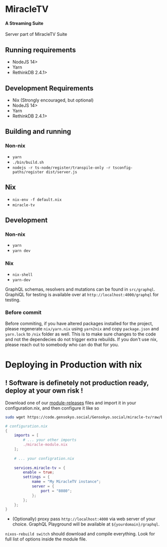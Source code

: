 # MiracleTV
#### A Streaming Suite

Server part of MiracleTV Suite

## Running requirements
- NodeJS 14>
- Yarn
- RethinkDB 2.4.1>

## Development Requirements
- Nix (Strongly encouraged, but optional)
- NodeJS 14>
- Yarn
- RethinkDB 2.4.1>

## Building and running
### Non-nix
- `yarn`
- `./bin/build.sh`
- `nodejs -r ts-node/register/transpile-only -r tsconfig-paths/register dist/server.js`

## Nix
- `nix-env -f default.nix`
- `miracle-tv`

## Development
### Non-nix
- `yarn`
- `yarn dev`

### Nix
- `nix-shell`
- `yarn-dev`

GraphQL schemas, resolvers and mutations can be found in `src/graphql`.
GraphiQL for testing is available over at `http://localhost:4000/graphql` for testing.

### Before commit
Before commiting, if you have altered packages installed for the project, please regenerate `nix/yarn.nix` using `yarn2nix` and copy `package.json` and `yarn.lock` to `/nix` folder as well. This is to make sure changes to the code and not the dependecies do not trigger extra rebuilds.
If you don't use nix, please reach out to somebody who can do that for you.


# Deploying in Production with nix
## ! Software is definetely not production ready, deploy at your own risk !
Download one of our [module-releases](./module-releases/) files and import it in your configuration.nix, and then configure it like so

``` sh
sudo wget https://code.gensokyo.social/Gensokyo.social/miracle-tv/raw/branch/develop/module-releases/0-1-0.nix -P /etc/nixos/miracle-module.nix
```

``` nix
# configuration.nix
{
    imports = [
        # ... your other imports
        ./miracle-module.nix
    ];
    
    # ... your configration.nix
    
    services.miracle-tv = {
        enable = true;
        settings = {
            name = "My MiracleTV instance";
            server = { 
                port = "8080";
            };
        };
    };
}
```


* (Optionally) proxy pass `http://localhost:4000` via web server of your choice. GraphQL Playground will be available at `${yourdomain}/graphql`.


`nixos-rebuild switch` should download and compile everything. Look for full list of options inside the module file.
